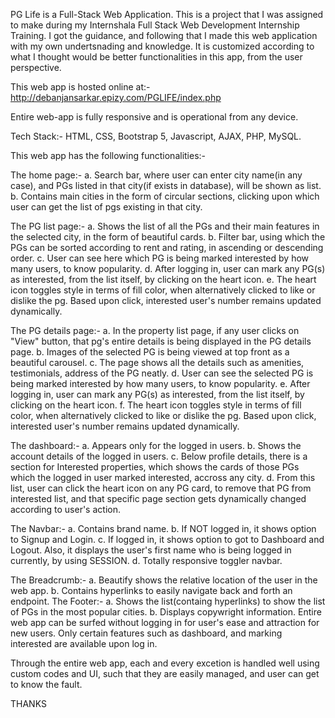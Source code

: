 PG Life is a Full-Stack Web Application. This is a project that I was assigned to make during my Internshala Full Stack Web Development Internship Training. I got the guidance, and following that I made this web application with my own undertsnading and knowledge. It is customized according to what I thought would be better functionalities in this app, from the user perspective.

This web app is hosted online at:- http://debanjansarkar.epizy.com/PGLIFE/index.php

Entire web-app is fully responsive and is operational from any device.

Tech Stack:- HTML, CSS, Bootstrap 5, Javascript, AJAX, PHP, MySQL.

This web app has the following functionalities:-

The home page:-
a. Search bar, where user can enter city name(in any case), and PGs listed in that city(if exists in database), will be shown as list.
b. Contains main cities in the form of circular sections, clicking upon which user can get the list of pgs existing in that city.


The PG list page:-
a. Shows the list of all the PGs and their main features in the selected city, in the form of beautiful cards.
b. Filter bar, using which the PGs can be sorted according to rent and rating, in ascending or descending order.
c. User can see here which PG is being marked interested by how many users, to know popularity.
d. After logging in, user can mark any PG(s) as interested, from the list itself, by clicking on the heart icon.
e. The heart icon toggles style in terms of fill color, when alternatively clicked to like or dislike the pg. Based upon click, interested user's number remains updated dynamically.



The PG details page:-
a. In the property list page, if any user clicks on "View" button, that pg's entire details is being displayed in the PG details page.
b. Images of the selected PG is being viewed at top front as a beautiful carousel.
c. The page shows all the details such as amenities, testimonials, address of the PG neatly.
d. User can see the selected PG is being marked interested by how many users, to know popularity.
e. After logging in, user can mark any PG(s) as interested, from the list itself, by clicking on the heart icon.
f. The heart icon toggles style in terms of fill color, when alternatively clicked to like or dislike the pg. Based upon click, interested user's number remains updated dynamically.



The dashboard:-
a. Appears only for the logged in users.
b. Shows the account details of the logged in users.
c. Below profile details, there is a section for Interested properties, which shows the cards of those PGs which the logged in user marked interested, accross any city.
d. From this list, user can click the heart icon on any PG card, to remove that PG from interested list, and that specific page section gets dynamically changed according to user's action.


The Navbar:-
a. Contains brand name.
b. If NOT logged in, it shows option to Signup and Login.
c. If logged in, it shows option to got to Dashboard and Logout. Also, it displays the user's first name who is being logged in currently, by using SESSION.
d. Totally responsive toggler navbar.


The Breadcrumb:-
a. Beautify shows the relative location of the user in the web app.
b. Contains hyperlinks to easily navigate back and forth an endpoint.
The Footer:-
a. Shows the list(containg hyperlinks) to show the list of PGs in the most popular cities.
b. Displays copywright information.
Entire web app can be surfed without logging in for user's ease and attraction for new users. Only certain features such as dashboard, and marking interested are available upon log in.

Through the entire web app, each and every excetion is handled well using custom codes and UI, such that they are easily managed, and user can get to know the fault.

THANKS
